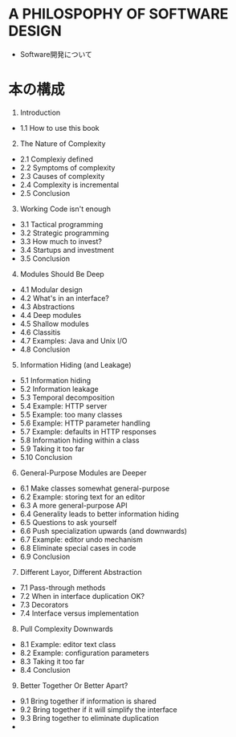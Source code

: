 # A PHILOSPOPHY OF SOFTWARE DESIGN 
- Software開発について

# 本の構成

1. Introduction
 - 1.1 How to use this book

2. The Nature of Complexity
 - 2.1 Complexiy defined
 - 2.2 Symptoms of complexity
 - 2.3 Causes of complexity
 - 2.4 Complexity is incremental
 - 2.5 Conclusion

3. Working Code isn't enough
 - 3.1 Tactical programming
 - 3.2 Strategic programming
 - 3.3 How much to invest?
 - 3.4 Startups and investment
 - 3.5 Conclusion

4. Modules Should Be Deep
 - 4.1 Modular design
 - 4.2 What's in an interface?
 - 4.3 Abstractions
 - 4.4 Deep modules
 - 4.5 Shallow modules
 - 4.6 Classitis
 - 4.7 Examples: Java and Unix I/O
 - 4.8 Conclusion

5. Information Hiding (and Leakage)
 - 5.1 Information hiding
 - 5.2 Information leakage
 - 5.3 Temporal decomposition
 - 5.4 Example: HTTP server
 - 5.5 Example: too many classes
 - 5.6 Example: HTTP parameter handling
 - 5.7 Example: defaults in HTTP responses
 - 5.8 Information hiding within a class
 - 5.9 Taking it too far
 - 5.10 Conclusion

6. General-Purpose Modules are Deeper
 - 6.1 Make classes somewhat general-purpose
 - 6.2 Example: storing text for an editor
 - 6.3 A more general-purpose API
 - 6.4 Generality leads to better information hiding
 - 6.5 Questions to ask yourself
 - 6.6 Push specialization upwards (and downwards)
 - 6.7 Example: editor undo mechanism
 - 6.8 Eliminate special cases in code
 - 6.9 Conclusion

7. Different Layor, Different Abstraction
 - 7.1 Pass-through methods
 - 7.2 When in interface duplication OK?
 - 7.3 Decorators
 - 7.4 Interface versus implementation

8. Pull Complexity Downwards
 - 8.1 Example: editor text class
 - 8.2 Example: configuration parameters
 - 8.3 Taking it too far
 - 8.4 Conclusion

9. Better Together Or Better Apart?
 - 9.1 Bring together if information is shared
 - 9.2 Bring together if it will simplify the interface
 - 9.3 Bring together to eliminate duplication
 -  